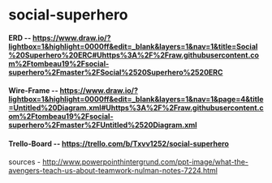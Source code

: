 # social-superhero

#### ERD -- https://www.draw.io/?lightbox=1&highlight=0000ff&edit=_blank&layers=1&nav=1&title=Social%20Superhero%20ERC#Uhttps%3A%2F%2Fraw.githubusercontent.com%2Ftombeau19%2Fsocial-superhero%2Fmaster%2FSocial%2520Superhero%2520ERC

#### Wire-Frame -- https://www.draw.io/?lightbox=1&highlight=0000ff&edit=_blank&layers=1&nav=1&page=4&title=Untitled%20Diagram.xml#Uhttps%3A%2F%2Fraw.githubusercontent.com%2Ftombeau19%2Fsocial-superhero%2Fmaster%2FUntitled%2520Diagram.xml


#### Trello-Board -- https://trello.com/b/Txvv1252/social-superhero

sources -
http://www.powerpointhintergrund.com/ppt-image/what-the-avengers-teach-us-about-teamwork-nulman-notes-7224.html